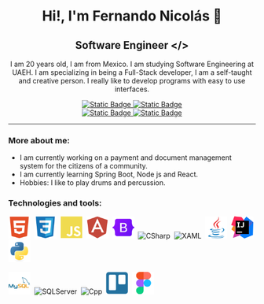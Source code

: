 <h1 align="center">Hi!, I'm Fernando Nicolás 👋</h1>

<div id="header" align="center">
  <h2>Software Engineer &lt;/&gt;</h2>  
</div>

<div id="badges" align=center>
  <p>I am 20 years old, I am from Mexico. I am studying Software Engineering at UAEH. I am specializing in being a Full-Stack developer, I am a self-taught and creative person. I really like to develop programs with easy to use interfaces.
</p>
  <a href="https://www.linkedin.com/in/fernando-hern%C3%A1ndez-nicol%C3%A1s-a17922273/" target="_blank">
    <img alt="Static Badge" src="https://img.shields.io/badge/build-Fernando%20Hern%C3%A1ndez%20Nicol%C3%A1s-brightgreen?style=flat&logo=linkedin&logoColor=black&label=LinkedIn&labelColor=white&color=blue">
  </a>
  <a href="https://mail.google.com/mail/u/0/?view=cm&fs=1&to=fernicolas117@gmail.com&su=Asunto%20del%20correo&body=Cuerpo%20del%20correo" target="_blank">
    <img alt="Static Badge" src="https://img.shields.io/badge/build-FerNicolas117%40gmail.com-brightgreen?style=flat&logo=gmail&logoColor=black&label=Gmail&labelColor=white&color=blue">
  </a>
  <br />
   <a href="https://instagram.com/fernando_nic_117?igshid=MzNlNGNkZWQ4Mg==" target="_blank">
    <img alt="Static Badge" src="https://img.shields.io/badge/build-Fernando%20Nicol%C3%A1s-brightgreen?style=flat&logo=instagram&logoColor=black&label=Instagram&labelColor=white&color=blue">
  </a>
  <a href="https://www.tiktok.com/@fernando_nicolas_117?_t=8e8scZU2rws&_r=1" target="_blank">
    <img alt="Static Badge" src="https://img.shields.io/badge/build-Fernando%20Nicol%C3%A1s-brightgreen?style=flat&logo=tiktok&logoColor=black&label=TikTok&labelColor=white&color=blue">
  </a>
</div>

---
### More about me:

- I am currently working on a payment and document management system for the citizens of a community.
- I am currently learning Spring Boot, Node js and React.
- Hobbies: I like to play drums and percussion.

### Technologies and tools:
<div align="left">
  <div>
    <img src="https://github.com/devicons/devicon/blob/master/icons/html5/html5-plain.svg" title="HTML" alt="HTML" width="45" height="45" />&nbsp;
    <img src="https://github.com/devicons/devicon/blob/master/icons/css3/css3-original.svg" title="CSS" alt="CSS" width="45" height="45" />&nbsp;
    <img src="https://github.com/devicons/devicon/blob/master/icons/javascript/javascript-plain.svg" title="JavaScript" alt="JavaScript" width="45" height="45" />&nbsp;
    <img src="https://github.com/devicons/devicon/blob/master/icons/angularjs/angularjs-plain.svg" title="Angular" alt="Angular" width="45" height="45" />&nbsp;
    <img src="https://github.com/devicons/devicon/blob/master/icons/bootstrap/bootstrap-original.svg" title="Bootstrap" alt="Bootstrap" width="45" height="45" />&nbsp;
    <img src="https://camo.githubusercontent.com/8d56e87edf99e89bfc457cd62462e0b7aae19e6b197b1df5c542d474d8d76f81/68747470733a2f2f646576656c6f7065722e6665646f726170726f6a6563742e6f72672f7374617469632f6c6f676f2f6373686172702e706e67" title="CSharp" alt="CSharp" width="45" height="45" />&nbsp;
    <img src="https://user-images.githubusercontent.com/16964652/66596008-f4e3ed80-eb50-11e9-9a8a-3e9a5adf4d7c.png" title="XAML" alt="XAML" width="45" height="45" />&nbsp;
    <img src="https://github.com/devicons/devicon/blob/master/icons/java/java-original.svg" title="Java" alt="Java" width="45" height="45" />&nbsp;
    <img src="https://github.com/JetBrains/logos/blob/master/web/intellij-idea/intellij-idea.svg" title="Idea" alt="Idea" width="45" height="45" />&nbsp;
    <img src="https://github.com/devicons/devicon/blob/master/icons/python/python-original.svg" title="Python" alt="Python" width="45" height="45" />&nbsp;
  </div>
  <br />
  <div align="left">
    <img src="https://github.com/devicons/devicon/blob/master/icons/mysql/mysql-original-wordmark.svg" title="MySQL" alt="MySQL" width="45" height="45" />&nbsp;
    <img src="https://cdn-icons-png.flaticon.com/512/5968/5968409.png" title="SQLServer" alt="SQLServer" width="45" height="45" />&nbsp;
    <img src="https://raw.githubusercontent.com/isocpp/logos/master/cpp_logo.png" title="Cpp" alt="Cpp" width="45" height="45" />&nbsp;
    <img src="https://github.com/devicons/devicon/blob/master/icons/trello/trello-plain.svg" title="Trello" alt="Trello" width="45" height="45" />&nbsp;
    <img src="https://github.com/devicons/devicon/blob/master/icons/figma/figma-original.svg" title="Figma" alt="Figma" width="45" height="45" />&nbsp;
  </div>
</div>
